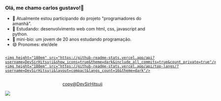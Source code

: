 ### Olá, me chamo carlos gustavo!👋
- 🔭 Atualmente estou participando do projeto "programadores do amanhã".
- 🌱 Estudando: desenvolvimento web com html, css, javascript and python.
- 💬 mini-bio: um jovem de 20 anos estudando programação.
- 😄 Pronomes: ele/dele

<div>
  <div style="display: flex; justify-content: space-between;">
  <a href="https://github.com/DevSirHitsuji">

    <img height="180em" src="https://github-readme-stats.vercel.app/api?username=DevSirHitsuji&show_icons=true&theme=dark&include_all_commits=true&count_private=true"/>
    <img height="180em" src="https://github-readme-stats.vercel.app/api/top-langs/?username=DevSirHitsuji&layout=compact&langs_count=16&theme=dark"/>
  </div>
</div>
  <p align="center">copy@DevSirHitsuji</p>
<div>
  <img align="center" src="https://sm.ign.com/t/ign_br/screenshot/default/rick-and-morty-6_xshv.1200.jpg"/>
</div>
